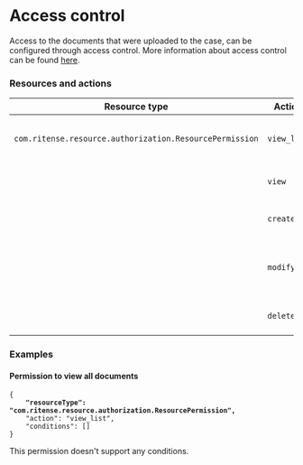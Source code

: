 # Access control

Access to the documents that were uploaded to the case, can be configured through access control. More information about access control can be found [here](https://docs.valtimo.nl/features/access-control).

### Resources and actions

<table><thead><tr><th width="329">Resource type</th><th width="143">Action</th><th>Effect</th></tr></thead><tbody><tr><td><code>com.ritense.resource.authorization.ResourcePermission</code></td><td><code>view_list</code></td><td>Allows viewing the list of documents</td></tr><tr><td></td><td><code>view</code></td><td>Allows downloading a document</td></tr><tr><td></td><td><code>create</code></td><td>Allows uploading a document</td></tr><tr><td></td><td><code>modify</code></td><td>Allows modifying the metadata of a document</td></tr><tr><td></td><td><code>delete</code></td><td>Allows deleting a document</td></tr></tbody></table>

### Examples

#### Permission to view all documents

<pre class="language-json"><code class="lang-json">{
<strong>    "resourceType": "com.ritense.resource.authorization.ResourcePermission",
</strong>    "action": "view_list",
    "conditions": []
}
</code></pre>

This permission doesn't support any conditions.

